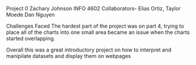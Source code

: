 Project 0
Zachary Johnson
INFO 4602
Collaborators- Elias Ortiz, Taylor Moede Dan Nguyen

Challenges Faced
The hardest part of the project was on part 4, trying to place all of the charts into one small area became an issue when the charts started overlapping.

Overall this was a great introductory project on how to interpret and manipilate datasets and display them on webpages

